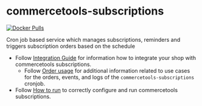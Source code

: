 # commercetools-subscriptions

[![Docker Pulls](https://img.shields.io/docker/pulls/commercetools/commercetools-subscriptions)](https://hub.docker.com/r/commercetools/commercetools-subscriptions)

Cron job based service which manages subscriptions, reminders and triggers subscription orders based on the schedule

- Follow [Integration Guide](./docs/IntegrationGuide.md) for information how to integrate your shop with commercetools subscriptions.
  - Follow [Order usage](./docs/OrderUsage.md) for additional information related to use cases for the orders, events, and logs of the `commercetools-subscriptions` cronjob.
- Follow [How to run](./docs/HowToRun.md) to correctly configure and run commercetools subscriptions.
